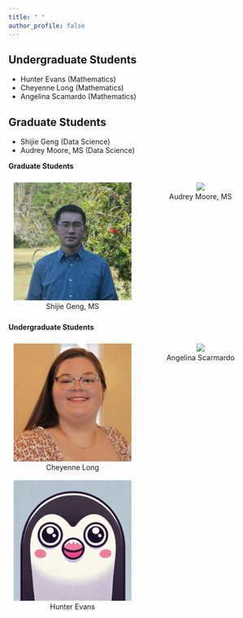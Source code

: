 ```yaml
---
title: " "
author_profile: false
---
```


<b>Undergraduate Students</b> 
------
* Hunter Evans (Mathematics)
* Cheyenne Long (Mathematics)
* Angelina Scamardo (Mathematics)

<b>Graduate Students</b>
------
* Shijie Geng (Data Science)
* Audrey Moore, MS (Data Science)

<b>Graduate Students</b>

<div style="display: flex;">

<div style="flex: 50%; padding: 10px;">

<center><img src="https://raw.githubusercontent.com/sealslab/sealslab.github.io/refs/heads/master/files/headshots/geng_shijie.png" width=300> <br>
Shijie Geng, MS

</div>

<div style="flex: 50%; padding: 10px;">
 
<center><img src="https://raw.githubusercontent.com/sealslab/sealslab.github.io/refs/heads/master/files/headshots/moore_audrey.jpeg" width=300> <br>
Audrey Moore, MS

</div>

</div>

<b>Undergraduate Students</b> 

<div style="display: flex;">

<div style="flex: 50%; padding: 10px;">

<center><img src="https://raw.githubusercontent.com/sealslab/sealslab.github.io/refs/heads/master/files/headshots/long_cheyenne.jpeg" width=300> <br>
Cheyenne Long <br><br>

<center><img src="https://raw.githubusercontent.com/sealslab/sealslab.github.io/refs/heads/master/files/headshots/evans_hunter.png" width=300> <br>
Hunter Evans

</div>

<div style="flex: 50%; padding: 10px;">
 
<center><img src="https://raw.githubusercontent.com/sealslab/sealslab.github.io/refs/heads/master/files/headshots/scarmardo_angelina.png" width=300> <br>
Angelina Scarmardo

</div>

</div>


